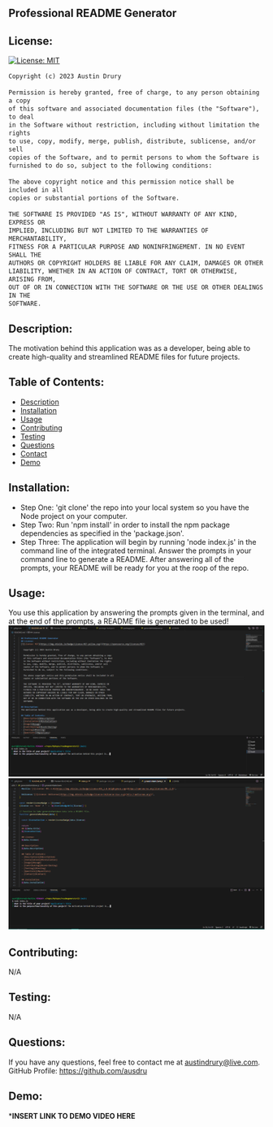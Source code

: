 
  ## Professional README Generator
  ## License:
  [![License: MIT](https://img.shields.io/badge/License-MIT-yellow.svg)](https://opensource.org/licenses/MIT)

    Copyright (c) 2023 Austin Drury

    Permission is hereby granted, free of charge, to any person obtaining a copy
    of this software and associated documentation files (the "Software"), to deal
    in the Software without restriction, including without limitation the rights
    to use, copy, modify, merge, publish, distribute, sublicense, and/or sell
    copies of the Software, and to permit persons to whom the Software is
    furnished to do so, subject to the following conditions:

    The above copyright notice and this permission notice shall be included in all
    copies or substantial portions of the Software.

    THE SOFTWARE IS PROVIDED "AS IS", WITHOUT WARRANTY OF ANY KIND, EXPRESS OR
    IMPLIED, INCLUDING BUT NOT LIMITED TO THE WARRANTIES OF MERCHANTABILITY,
    FITNESS FOR A PARTICULAR PURPOSE AND NONINFRINGEMENT. IN NO EVENT SHALL THE
    AUTHORS OR COPYRIGHT HOLDERS BE LIABLE FOR ANY CLAIM, DAMAGES OR OTHER
    LIABILITY, WHETHER IN AN ACTION OF CONTRACT, TORT OR OTHERWISE, ARISING FROM,
    OUT OF OR IN CONNECTION WITH THE SOFTWARE OR THE USE OR OTHER DEALINGS IN THE
    SOFTWARE.

  ## Description:
  The motivation behind this application was as a developer, being able to create high-quality and streamlined README files for future projects.

  ## Table of Contents:
  - [Description](#description)
  - [Installation](#installation)
  - [Usage](#usage)
  - [Contributing](#contributing)
  - [Testing](#testing)
  - [Questions](#questions)
  - [Contact](#contact)
  - [Demo](#demo)

  ## Installation:
  * Step One: 'git clone' the repo into your local system so you have the Node project on your computer. 
  * Step Two: Run 'npm install' in order to install the  npm package dependencies as specified in the 'package.json'. 
  * Step Three: The application will begin by running 'node index.js' in the command line of the integrated terminal. Answer the prompts in your command line to generate a README. After answering all of the prompts, your README will be ready for you at the roop of the repo.

  ## Usage:
  You use this application by answering the prompts given in the terminal, and at the end of the prompts, a README file is generated to be used!
  ![Screenshot1](./assets/ss1.PNG)
  ![Screenshot2](./assets/ss2.PNG)

  ## Contributing:
  N/A

  ## Testing:
  N/A

  ## Questions:
  If you have any questions, feel free to contact me at austindrury@live.com.
  GitHub Profile: https://github.com/ausdru

  ## Demo:
  ***INSERT LINK TO DEMO VIDEO HERE**

